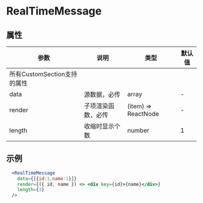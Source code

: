 # RealTimeMessage

## 属性

| 参数 | 说明 | 类型 | 默认值 |
| -- | -- | -- | -- |
| 所有CustomSection支持的属性 |
| data | 源数据，必传 | array | - |
| render | 子项渲染函数，必传 | (item) => ReactNode | - |
| length | 收缩时显示个数 | number | 1 |

## 示例

```jsx
  <RealTimeMessage
    data={[{id:1,name:1}]}
    render={({ id, name }) => <div key={id}>{name}</div>}
    length={3}
  />
```
